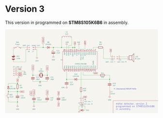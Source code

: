 # Version 3 

This version in programmed on **STM8S105K6B6** in assembly.

![bare-metal/bare-metal-schematic.png](bare-metal/bare-metal-schematic.png)
